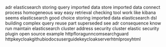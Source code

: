 adr elasticsearch storing query imported data store imported data connect process homogeneous way easy retrieval checking tool work like kibana seems elasticsearch good choice storing imported data elasticsearch dsl building complex query reuse part superseded see adr consequence know run maintain elasticsearch cluster address security cluster elastic security plugin open source example httpfloragunncomsearchguard httpkeycloakgithubiodocsuserguidekeycloakserverhtmlproxyhtml